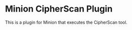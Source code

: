 Minion CipherScan Plugin
===================

This is a plugin for Minion that executes the CipherScan tool.
